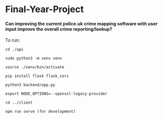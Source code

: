 # Final-Year-Project
#### Can improving the current police.uk crime mapping software with user input improve the overall crime reporting/lookup?

To run:
    
    cd ./api
  
    sudo python3 -m venv venv
  
    source ./venv/bin/activate

    pip install flask flask_cors
  
    python3 backend/app.py

    export NODE_OPTIONS=--openssl-legacy-provider

    cd ../client

    npm run serve (for development)
